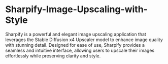 # Sharpify-Image-Upscaling-with-Style
Sharpify is a powerful and elegant image upscaling application that leverages the Stable Diffusion x4 Upscaler model to enhance image quality with stunning detail. Designed for ease of use, Sharpify provides a seamless and intuitive interface, allowing users to upscale their images effortlessly while preserving clarity and style.
